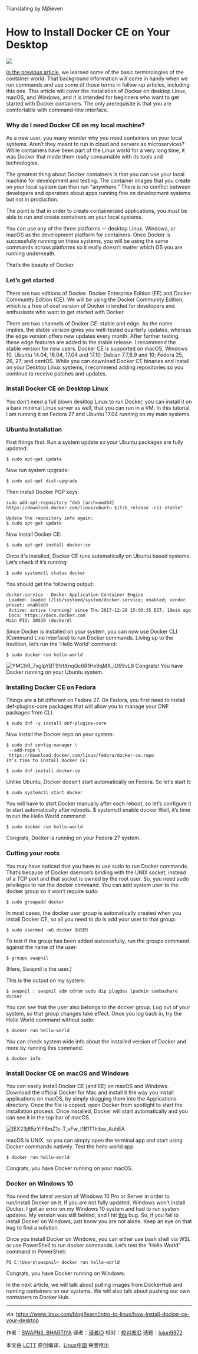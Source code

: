 Translating by MjSeven


How to Install Docker CE on Your Desktop
======

![](https://www.linux.com/sites/lcom/files/styles/rendered_file/public/containers-volumes_0.jpg?itok=gv0_MXiZ)

[In the previous article,][1] we learned some of the basic terminologies of the container world. That background information will come in handy when we run commands and use some of those terms in follow-up articles, including this one. This article will cover the installation of Docker on desktop Linux, macOS, and Windows, and it is intended for beginners who want to get started with Docker containers. The only prerequisite is that you are comfortable with command-line interface.

### Why do I need Docker CE on my local machine?

As a new user, you many wonder why you need containers on your local systems. Aren’t they meant to run in cloud and servers as microservices? While containers have been part of the Linux world for a very long time, it was Docker that made them really consumable with its tools and technologies.

The greatest thing about Docker containers is that you can use your local machine for development and testing. The container images that you create on your local system can then run “anywhere.” There is no conflict between developers and operators about apps running fine on development systems but not in production.

The point is that in order to create containerized applications, you must be able to run and create containers on your local systems.

You can use any of the three platforms -- desktop Linux, Windows, or macOS as the development platform for containers. Once Docker is successfully running on these systems, you will be using the same commands across platforms so it really doesn’t matter which OS you are running underneath.

That’s the beauty of Docker.

### Let’s get started

There are two editions of Docker. Docker Enterprise Edition (EE) and Docker Community Edition (CE). We will be using the Docker Community Edition, which is a free of cost version of Docker intended for developers and enthusiasts who want to get started with Docker.

There are two channels of Docker CE: stable and edge. As the name implies, the stable version gives you well-tested quarterly updates, whereas the edge version offers new updates every month. After further testing, these edge features are added to the stable release. I recommend the stable version for new users.
Docker CE is supported on macOS, Windows 10, Ubuntu 14.04, 16.04, 17.04 and 17.10; Debian 7.7,8,9 and 10; Fedora 25, 26, 27; and centOS. While you can download Docker CE binaries and install on your Desktop Linux systems, I recommend adding repositories so you continue to receive patches and updates.

### Install Docker CE on Desktop Linux

You don’t need a full blown desktop Linux to run Docker, you can install it on a bare minimal Linux server as well, that you can run in a VM. In this tutorial, I am running it on Fedora 27 and Ubuntu 17.04 running on my main systems.

### Ubuntu Installation

First things first. Run a system update so your Ubuntu packages are fully updated:
```
$ sudo apt-get update

```

Now run system upgrade:
```
$ sudo apt-get dist-upgrade

```

Then install Docker PGP keys:
```
sudo add-apt-repository "deb [arch=amd64] https://download.docker.com/linux/ubuntu $(lsb_release -cs) stable"

Update the repository info again:
$ sudo apt-get update

```

Now install Docker CE:
```
$ sudo apt-get install docker-ce

```

Once it's installed, Docker CE runs automatically on Ubuntu based systems. Let’s check if it’s running:
```
$ sudo systemctl status docker

```

You should get the following output:
```
docker.service - Docker Application Container Engine
 Loaded: loaded (/lib/systemd/system/docker.service; enabled; vendor preset: enabled)
 Active: active (running) since Thu 2017-12-28 15:06:35 EST; 19min ago
 Docs: https://docs.docker.com
Main PID: 30539 (dockerd)

```

Since Docker is installed on your system, you can now use Docker CLI (Command Line Interface) to run Docker commands. Living up to the tradition, let’s run the ‘Hello World’ command:
```
$ sudo docker run hello-world

```

![YMChR_7xglpYBT91rtXnqQc6R1Hx9qMX_iO99vL8][2]
Congrats! You have Docker running on your Ubuntu system.

### Installing Docker CE on Fedora

Things are a bit different on Fedora 27. On Fedora, you first need to install def-plugins-core packages that will allow you to manage your DNF packages from CLI.
```
$ sudo dnf -y install dnf-plugins-core

```

Now install the Docker repo on your system:
```
$ sudo dnf config-manager \
 --add-repo \
 https://download.docker.com/linux/fedora/docker-ce.repo
It’s time to install Docker CE:

$ sudo dnf install docker-ce

```

Unlike Ubuntu, Docker doesn’t start automatically on Fedora. So let’s start it:
```
$ sudo systemctl start docker

```

You will have to start Docker manually after each reboot, so let’s configure it to start automatically after reboots. $ systemctl enable docker Well, it’s time to run the Hello World command:
```
$ sudo docker run hello-world

```

Congrats, Docker is running on your Fedora 27 system.

### Cutting your roots

You may have noticed that you have to use sudo to run Docker commands. That’s because of Docker daemon’s binding with the UNIX socket, instead of a TCP port and that socket is owned by the root user. So, you need sudo privileges to run the docker command. You can add system user to the docker group so it won’t require sudo:
```
$ sudo groupadd docker

```

In most cases, the docker user group is automatically created when you install Docker CE, so all you need to do is add your user to that group:
```
$ sudo usermod -aG docker $USER

```

To test if the group has been added successfully, run the groups command against the name of the user:
```
$ groups swapnil

```

(Here, Swapnil is the user.)

This is the output on my system:
```
$ swapnil : swapnil adm cdrom sudo dip plugdev lpadmin sambashare docker

```

You can see that the user also belongs to the docker group. Log out of your system, so that group changes take effect. Once you log back in, try the Hello World command without sudo:
```
$ docker run hello-world

```

You can check system wide info about the installed version of Docker and more by running this command:
```
$ docker info

```

### Install Docker CE on macOS and Windows

You can easily install Docker CE (and EE) on macOS and Windows. Download the official Docker for Mac and install it the way you install applications on macOS, by simply dragging them into the Applications directory. Once the file is copied, open Docker from spotlight to start the installation process. Once installed, Docker will start automatically and you can see it in the top bar of macOS.

![IEX23j65zYlF8mZ1c-T_vFw_i1B1T1hibw_AuhEA][3]

macOS is UNIX, so you can simply open the terminal app and start using Docker commands natively. Test the hello world app:
```
$ docker run hello-world

```

Congrats, you have Docker running on your macOS.

### Docker on Windows 10

You need the latest version of Windows 10 Pro or Server in order to run/install Docker on it. If you are not fully updated, Windows won’t install Docker. I got an error on my Windows 10 system and had to run system updates. My version was still behind, and I hit [this][4] bug. So, if you fail to install Docker on Windows, just know you are not alone. Keep an eye on that bug to find a solution.

Once you install Docker on Windows, you can either use bash shell via WSL or use PowerShell to run docker commands. Let’s test the “Hello World” command in PowerShell:
```
PS C:\Users\swapnil> docker run hello-world

```

Congrats, you have Docker running on Windows.

In the next article, we will talk about pulling images from DockerHub and running containers on our systems. We will also talk about pushing our own containers to Docker Hub.


--------------------------------------------------------------------------------

via: https://www.linux.com/blog/learn/intro-to-linux/how-install-docker-ce-your-desktop

作者：[SWAPNIL BHARTIYA][a]
译者：[译者ID](https://github.com/译者ID)
校对：[校对者ID](https://github.com/校对者ID)
选题：[lujun9972](https://github.com/lujun9972)

本文由 [LCTT](https://github.com/LCTT/TranslateProject) 原创编译，[Linux中国](https://linux.cn/) 荣誉推出

[a]:https://www.linux.com/users/arnieswap
[1]:https://www.linux.com/blog/intro-to-linux/2017/12/container-basics-terms-you-need-know
[2]:https://lh5.googleusercontent.com/YMChR_7xglpYBT91rtXnqQc6R1Hx9qMX_iO99vL8Z8C0-BlynDcL5B5pG-zzH0fKU0Qvnzd89v0KDEbZiO0gTfGNGfDtO-FkTt0bmzIQ-TKbNmv18S9RXdkSeXqgKDFRewnaHPj2
[3]:https://lh3.googleusercontent.com/IEX23j65zYlF8mZ1c-T_vFw_i1B1T1hibw_AuhEAfwv9oFpMfcAqkgEk7K5o58iDAAfGozSpIvY_qEsTOHRlSbesMKwTnG9rRkWba1KPSmnuH1LyoccDGNO3Clbz8du0gSByZxNj
[4]:https://github.com/docker/for-win/issues/1263
